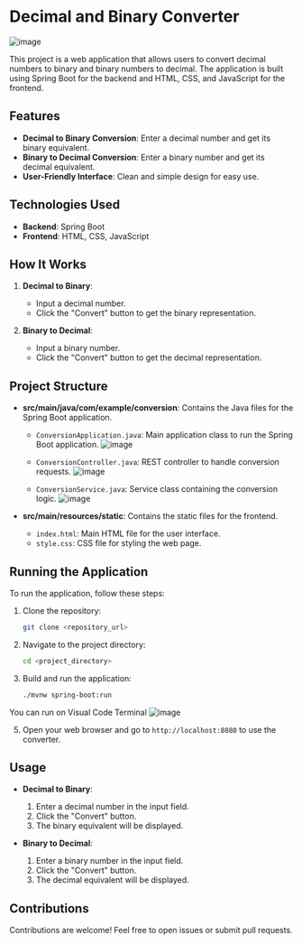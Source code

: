 
# Decimal and Binary Converter
![image](https://github.com/MohdWaqar98/Number-System-Conversion/assets/98345819/53b61fcd-ab17-4851-a34f-9fcc0689489b)


This project is a web application that allows users to convert decimal numbers to binary and binary numbers to decimal. The application is built using Spring Boot for the backend and HTML, CSS, and JavaScript for the frontend.

## Features

- **Decimal to Binary Conversion**: Enter a decimal number and get its binary equivalent.
- **Binary to Decimal Conversion**: Enter a binary number and get its decimal equivalent.
- **User-Friendly Interface**: Clean and simple design for easy use.

## Technologies Used

- **Backend**: Spring Boot
- **Frontend**: HTML, CSS, JavaScript

## How It Works

1. **Decimal to Binary**:
   - Input a decimal number.
   - Click the "Convert" button to get the binary representation.
  
2. **Binary to Decimal**:
   - Input a binary number.
   - Click the "Convert" button to get the decimal representation.

## Project Structure

- **src/main/java/com/example/conversion**: Contains the Java files for the Spring Boot application.
  - `ConversionApplication.java`: Main application class to run the Spring Boot application.
    ![image](https://github.com/MohdWaqar98/Number-System-Conversion/assets/98345819/e1d9e0d6-88a7-4a98-83a6-385271595b96)

  - `ConversionController.java`: REST controller to handle conversion requests.
    ![image](https://github.com/MohdWaqar98/Number-System-Conversion/assets/98345819/597f5e83-4638-478e-9f96-da4fe453a06d)

  - `ConversionService.java`: Service class containing the conversion logic.
    ![image](https://github.com/MohdWaqar98/Number-System-Conversion/assets/98345819/0e8b5efd-0dc9-4466-aa72-06b08dc106c5)

  
- **src/main/resources/static**: Contains the static files for the frontend.
  - `index.html`: Main HTML file for the user interface.
  - `style.css`: CSS file for styling the web page.

## Running the Application

To run the application, follow these steps:

1. Clone the repository:
   ```sh
   git clone <repository_url>
   ```

2. Navigate to the project directory:
   ```sh
   cd <project_directory>
   ```

3. Build and run the application:
   ```sh
   ./mvnw spring-boot:run
   ```
  You can run on Visual Code Terminal
  ![image](https://github.com/MohdWaqar98/Number-System-Conversion/assets/98345819/416f7b21-ac4f-4305-8ba6-96eb28369dd7)

5. Open your web browser and go to `http://localhost:8080` to use the converter.

## Usage

- **Decimal to Binary**:
  1. Enter a decimal number in the input field.
  2. Click the "Convert" button.
  3. The binary equivalent will be displayed.

- **Binary to Decimal**:
  1. Enter a binary number in the input field.
  2. Click the "Convert" button.
  3. The decimal equivalent will be displayed.

## Contributions

Contributions are welcome! Feel free to open issues or submit pull requests.
